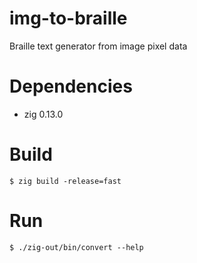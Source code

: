 # img-to-braille
Braille text generator from image pixel data

# Dependencies
- zig 0.13.0

# Build
`$ zig build -release=fast`

# Run
`$ ./zig-out/bin/convert --help`
